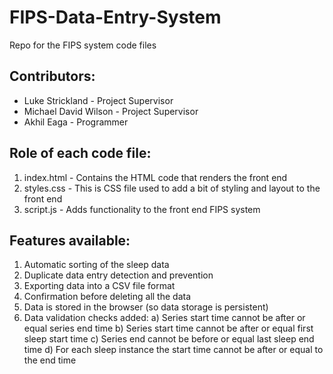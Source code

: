 # FIPS-Data-Entry-System
Repo for the FIPS system code files

## Contributors:
- Luke Strickland - Project Supervisor
- Michael David Wilson - Project Supervisor
- Akhil Eaga - Programmer


## Role of each code file:
1) index.html - Contains the HTML code that renders the front end
2) styles.css - This is CSS file used to add a bit of styling and layout to the front end
3) script.js - Adds functionality to the front end FIPS system


## Features available:
1) Automatic sorting of the sleep data
2) Duplicate data entry detection and prevention
3) Exporting data into a CSV file format
4) Confirmation before deleting all the data
5) Data is stored in the browser (so data storage is persistent)
6) Data validation checks added:
    a) Series start time cannot be after or equal series end time
    b) Series start time cannot be after or equal first sleep start time
    c) Series end cannot be before or equal last sleep end time
    d) For each sleep instance the start time cannot be after or equal to the end time

